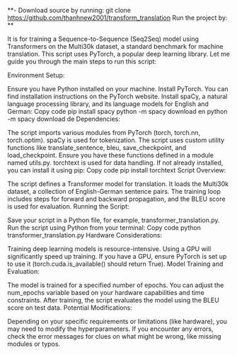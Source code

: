 **- Download source by running: git clone https://github.com/thanhnew2001/transform_translation
Run the project by: **

It is for training a Sequence-to-Sequence (Seq2Seq) model using Transformers on the Multi30k dataset, a standard benchmark for machine translation. This script uses PyTorch, a popular deep learning library. Let me guide you through the main steps to run this script:

Environment Setup:

Ensure you have Python installed on your machine.
Install PyTorch. You can find installation instructions on the PyTorch website.
Install spaCy, a natural language processing library, and its language models for English and German:
Copy code
pip install spacy
python -m spacy download en
python -m spacy download de
Dependencies:

The script imports various modules from PyTorch (torch, torch.nn, torch.optim).
spaCy is used for tokenization.
The script uses custom utility functions like translate_sentence, bleu, save_checkpoint, and load_checkpoint. Ensure you have these functions defined in a module named utils.py.
torchtext is used for data handling. If not already installed, you can install it using pip:
Copy code
pip install torchtext
Script Overview:

The script defines a Transformer model for translation.
It loads the Multi30k dataset, a collection of English-German sentence pairs.
The training loop includes steps for forward and backward propagation, and the BLEU score is used for evaluation.
Running the Script:

Save your script in a Python file, for example, transformer_translation.py.
Run the script using Python from your terminal:
Copy code
python transformer_translation.py
Hardware Considerations:

Training deep learning models is resource-intensive. Using a GPU will significantly speed up training. If you have a GPU, ensure PyTorch is set up to use it (torch.cuda.is_available() should return True).
Model Training and Evaluation:

The model is trained for a specified number of epochs. You can adjust the num_epochs variable based on your hardware capabilities and time constraints.
After training, the script evaluates the model using the BLEU score on test data.
Potential Modifications:

Depending on your specific requirements or limitations (like hardware), you may need to modify the hyperparameters.
If you encounter any errors, check the error messages for clues on what might be wrong, like missing modules or typos.

